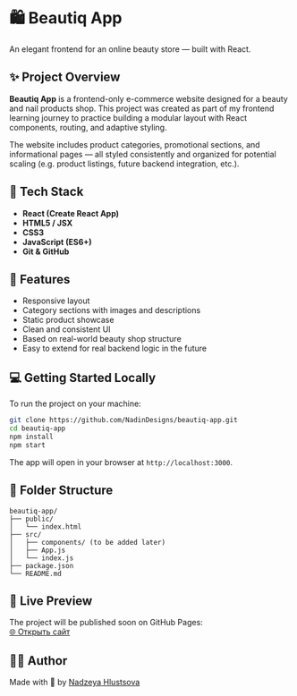 # 🛍️ Beautiq App

An elegant frontend for an online beauty store — built with React.

## ✨ Project Overview

**Beautiq App** is a frontend-only e-commerce website designed for a beauty and nail products shop. This project was created as part of my frontend learning journey to practice building a modular layout with React components, routing, and adaptive styling.

The website includes product categories, promotional sections, and informational pages — all styled consistently and organized for potential scaling (e.g. product listings, future backend integration, etc.).

## 🔧 Tech Stack

- **React (Create React App)**
- **HTML5 / JSX**
- **CSS3**
- **JavaScript (ES6+)**
- **Git & GitHub**

## 📸 Features

- Responsive layout
- Category sections with images and descriptions
- Static product showcase
- Clean and consistent UI
- Based on real-world beauty shop structure
- Easy to extend for real backend logic in the future

## 💻 Getting Started Locally

To run the project on your machine:

```bash
git clone https://github.com/NadinDesigns/beautiq-app.git
cd beautiq-app
npm install
npm start
```

The app will open in your browser at `http://localhost:3000`.

## 📁 Folder Structure

```
beautiq-app/
├── public/
│   └── index.html
├── src/
│   ├── components/ (to be added later)
│   ├── App.js
│   └── index.js
├── package.json
└── README.md
```

## 📍 Live Preview

The project will be published soon on GitHub Pages:  
[🌐 Открыть сайт](https://nadindesigns.github.io/beautiq-shop)


## 🙋‍♀️ Author

Made with 💅 by [Nadzeya Hlustsova](https://www.linkedin.com/in/nadin-designs-8a9053356)
